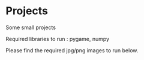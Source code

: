 # Projects
Some small projects

Required libraries to run : 
pygame,
numpy

Please find the required jpg/png images to run below.

